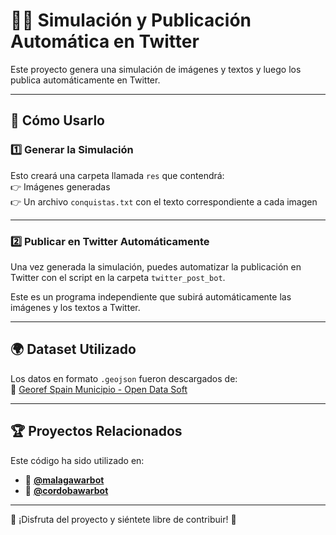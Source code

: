 # 🏴‍☠️ Simulación y Publicación Automática en Twitter  

Este proyecto genera una simulación de imágenes y textos y luego los publica automáticamente en Twitter.

---

## 🚀 Cómo Usarlo  

### 1️⃣ Generar la Simulación  

Esto creará una carpeta llamada `res` que contendrá:  
👉 Imágenes generadas  
👉 Un archivo `conquistas.txt` con el texto correspondiente a cada imagen  

---

### 2️⃣ Publicar en Twitter Automáticamente  

Una vez generada la simulación, puedes automatizar la publicación en Twitter con el script en la carpeta `twitter_post_bot`.  

Este es un programa independiente que subirá automáticamente las imágenes y los textos a Twitter.  

---

## 🌍 Dataset Utilizado  

Los datos en formato `.geojson` fueron descargados de:  
🔗 [Georef Spain Municipio - Open Data Soft](https://public.opendatasoft.com/explore/dataset/georef-spain-municipio/table/?disjunctive.acom_code&disjunctive.acom_name&disjunctive.prov_code&disjunctive.prov_name&disjunctive.mun_code&disjunctive.mun_name)

---

## 🏆 Proyectos Relacionados  

Este código ha sido utilizado en:  
- 🏴 **[@malagawarbot](https://twitter.com/malagawarbot)**  
- 🏴 **[@cordobawarbot](https://twitter.com/cordobawarbot)**  

---

🚀 ¡Disfruta del proyecto y siéntete libre de contribuir! 🚀
